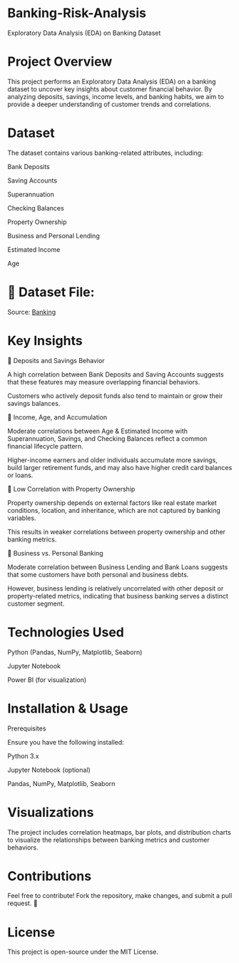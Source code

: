 # Banking-Risk-Analysis
Exploratory Data Analysis (EDA) on Banking Dataset

# Project Overview

This project performs an Exploratory Data Analysis (EDA) on a banking dataset to uncover key insights about customer financial behavior. By analyzing deposits, savings, income levels, and banking habits, we aim to provide a deeper understanding of customer trends and correlations.

# Dataset

The dataset contains various banking-related attributes, including:

Bank Deposits

Saving Accounts

Superannuation

Checking Balances

Property Ownership

Business and Personal Lending

Estimated Income

Age

# 📂 Dataset File: 
Source: <a href="(https://github.com/siductive/Banking-Risk-Analysis/blob/main/netflix_titles.csv)">Banking</a>

# Key Insights

🔹 Deposits and Savings Behavior

A high correlation between Bank Deposits and Saving Accounts suggests that these features may measure overlapping financial behaviors.

Customers who actively deposit funds also tend to maintain or grow their savings balances.

🔹 Income, Age, and Accumulation

Moderate correlations between Age & Estimated Income with Superannuation, Savings, and Checking Balances reflect a common financial lifecycle pattern.

Higher-income earners and older individuals accumulate more savings, build larger retirement funds, and may also have higher credit card balances or loans.

🔹 Low Correlation with Property Ownership

Property ownership depends on external factors like real estate market conditions, location, and inheritance, which are not captured by banking variables.

This results in weaker correlations between property ownership and other banking metrics.

🔹 Business vs. Personal Banking

Moderate correlation between Business Lending and Bank Loans suggests that some customers have both personal and business debts.

However, business lending is relatively uncorrelated with other deposit or property-related metrics, indicating that business banking serves a distinct customer segment.

# Technologies Used

Python (Pandas, NumPy, Matplotlib, Seaborn)

Jupyter Notebook

Power BI (for visualization)

# Installation & Usage

Prerequisites

Ensure you have the following installed:

Python 3.x

Jupyter Notebook (optional)

Pandas, NumPy, Matplotlib, Seaborn

# Visualizations

The project includes correlation heatmaps, bar plots, and distribution charts to visualize the relationships between banking metrics and customer behaviors.

# Contributions

Feel free to contribute! Fork the repository, make changes, and submit a pull request. 🚀

# License

This project is open-source under the MIT License.
